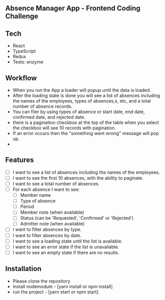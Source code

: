 ## Absence Manager App - Frontend Coding Challenge

## Tech
- React
- TypeScript
- Redux
- Tests: enzyme


## Workflow

- When you run the App a loader will popup until the data is loaded.
- After the loading state is done you will see a list of absences including the names of the employees, types of absences,s, etc, and a total number of absence records.
- You can filer by using types of absence or start date, end date, confirmed date, and rejected date.
- there is a pagination checkbox at the top of the table when you select the checkbox will see 10 records with pagination.
- If an error occurs then the "something went wrong" message will pop up.
- 
## Features

- [ ] I want to see a list of absences including the names of the employees.
- [ ] I want to see the first 10 absences, with the ability to paginate.
- [ ] I want to see a total number of absences.
- [ ] For each absence I want to see:
  - [ ] Member name
  - [ ] Type of absence
  - [ ] Period
  - [ ] Member note (when available)
  - [ ] Status (can be 'Requested', 'Confirmed' or 'Rejected')
  - [ ] Admitter note (when available)
- [ ] I want to filter absences by type.
- [ ] I want to filter absences by date.
- [ ] I want to see a loading state until the list is available.
- [ ] I want to see an error state if the list is unavailable.
- [ ] I want to see an empty state if there are no results.

## Installation

- Please clone the repository
- Install nodemodule - [yarn install or npm install]
- run the project - [yarn start or npm start]
